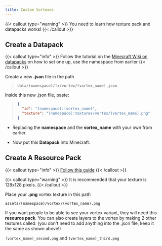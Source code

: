 ```yaml
---
title: Custom Vortexes
---
```

{{< callout type="warning" >}} You need to learn how texture pack and datapacks works! {{< /callout >}}

## Create a Datapack

{{< callout type="info" >}} Follow the tutorial on the [Minecraft Wiki on datapacks](https://minecraft.wiki/w/Data_pack) on how to set one up, use the namespace from earlier {{< /callout >}}

Create a new **.json** file in the path

> `data/(namespace)/fx/vortex/(vortex_name).json`

Inside this new .json file, paste:

> ```json
> {
>   "id": "(namespace):(vortex_name)",
>   "texture": "(namespace):textures/vortex/(vortex_name).png"
> }
> ```

*   Replacing the **namespace** and the **vortex\_name** with your own from earlier.
    
*   Now put this **Datapack** into Minecraft.
    

## Create A Resource Pack

{{< callout type="info" >}} [Follow this guide](https://minecraft.wiki/w/Tutorials/Creating_a_resource_pack) {{< /callout >}}

{{< callout type="warning" >}} It is recommended that your texture is 128x128 pixels. {{< /callout >}}

Place your **.png** vortex texture in this path

`assets/(namespace)/vortex/(vortex_name).png`

If you want people to be able to see your vortex variant, they will need this **resource pack**. You can also create layers to the vortex by making 2 other textures called: (you don't need to add anything into the .json file, keep it the same as shown above!)

`(vortex_name)_second.png` and `(vortex_name)_third.png`